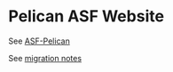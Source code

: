 # Pelican ASF Website

See [ASF-Pelican](https://infra.apache.org/asf-pelican.html)

See [migration notes](migration/README.md)
